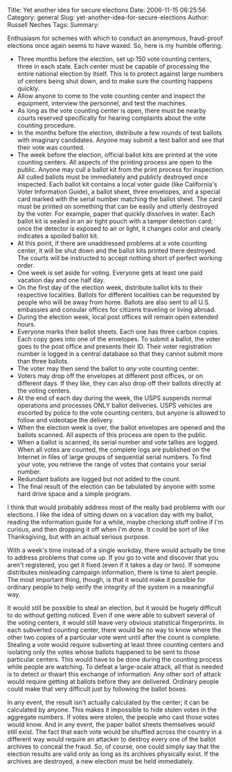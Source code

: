 Title: Yet another idea for secure elections
Date: 2006-11-15 06:25:56
Category: general
Slug: yet-another-idea-for-secure-elections
Author: Russell Neches
Tags: 
Summary: 


Enthusiasm for schemes with which to conduct an anonymous, fraud-proof
elections once again seems to have waxed. So, here is my humble
offering.

-   Three months before the election, set up 150 vote counting centers,
    three in each state. Each center must be capable of processing the
    entire national election by itself. This is to protect against large
    numbers of centers being shut down, and to make sure the counting
    happens quickly.
-   Allow anyone to come to the vote counting center and inspect the
    equipment, interview the personnel, and test the machines.
-   As long as the vote counting center is open, there must be nearby
    courts reserved specifically for hearing complaints about the vote
    counting procedure.
-   In the months before the election, distribute a few rounds of test
    ballots with imaginary candidates. Anyone may submit a test ballot
    and see that their vote was counted.
-   The week before the election, official ballot kits are printed at
    the vote counting centers. All aspects of the printing process are
    open to the public. Anyone may cull a ballot kit from the print
    process for inspection. All culled ballots must be immediately and
    publicly destroyed once inspected. Each ballot kit contains a local
    voter guide (like California's Voter Information Guide), a ballot
    sheet, three envelopes, and a special card marked with the serial
    number matching the ballot sheet. The card must be printed on
    something that can be easily and utterly destroyed by the voter. For
    example, paper that quickly dissolves in water. Each ballot kit is
    sealed in an air tight pouch with a tamper detection card; once the
    detector is exposed to air or light, it changes color and clearly
    indicates a spoiled ballot kit.
-   At this point, if there are unaddressed problems at a vote counting
    center, it will be shut down and the ballot kits printed there
    destroyed. The courts will be instructed to accept nothing short of
    perfect working order.
-   One week is set aside for voting. Everyone gets at least one paid
    vacation day and one half day.
-   On the first day of the election week, distribute ballot kits to
    their respective localities. Ballots for different localities can be
    requested by people who will be away from home. Ballots are also
    sent to all U.S. embassies and consular offices for citizens
    traveling or living abroad.
-   During the election week, local post offices will remain open
    extended hours.
-   Everyone marks their ballot sheets. Each one has three carbon
    copies. Each copy goes into one of the envelopes. To submit a
    ballot, the voter goes to the post office and presents their ID.
    Their voter registration number is logged in a central database so
    that they cannot submit more than three ballots.
-   The voter may then send the ballot to *any* vote counting center.
-   Voters may drop off the envelopes at different post offices, or on
    different days. If they like, they can also drop off their ballots
    directly at the voting centers.
-   At the end of each day during the week, the USPS suspends normal
    operations and processes ONLY ballot deliveries. USPS vehicles are
    escorted by police to the vote counting centers, but anyone is
    allowed to follow and videotape the delivery.
-   When the election week is over, the ballot envelopes are opened and
    the ballots scanned. All aspects of this process are open to the
    public.
-   When a ballot is scanned, its serial number and vote tallies are
    logged. When all votes are counted, the complete logs are published
    on the Internet in files of large groups of sequential serial
    numbers. To find your vote, you retrieve the range of votes that
    contains your serial number.
-   Redundant ballots are logged but not added to the count.
-   The final result of the election can be tabulated by anyone with
    some hard drive space and a simple program.

I think that would probably address most of the really bad problems with
our elections. I like the idea of sitting down on a vacation day with my
ballot, reading the information guide for a while, maybe checking stuff
online if I'm curious, and then dropping it off when I'm done. It could
be sort of like Thanksgiving, but with an actual serious purpose.

With a week's time instead of a single workday, there would actually be
time to address problems that come up. If you go to vote and discover
that you aren't registered, you get it fixed (even if it takes a day or
two). If someone distributes misleading campaign information, there is
time to alert people. The most important thing, though, is that it would
make it possible for ordinary people to help verify the integrity of the
system in a meaningful way.

It would still be possible to steal an election, but it would be hugely
difficult to do without getting noticed. Even if one were able to
subvert several of the voting centers, it would still leave very obvious
statistical fingerprints. In each subverted counting center, there would
be no way to know where the other two copies of a particular vote went
until after the count is complete. Stealing a vote would require
subverting at least three counting centers and isolating only the votes
whose ballots happened to be sent to those particular centers. This
would have to be done during the counting process while people are
watching. To defeat a large-scale attack, all that is needed is to
detect or thwart this exchange of information. Any other sort of attack
would require getting at ballots before they are delivered. Ordinary
people could make that very difficult just by following the ballot
boxes.

In any event, the result isn't actually calculated by the center; it can
be calculated by anyone. This makes it impossible to hide stolen votes
in the aggregate numbers. If votes were stolen, the people who cast
those votes would know. And in any event, the paper ballot sheets
themselves would still exist. The fact that each vote would be shuffled
across the country in a different way would require an attacker to
destroy every one of the ballot archives to conceal the fraud. So, of
course, one could simply say that the election results are valid only as
long as its archives physically exist. If the archives are destroyed, a
new election must be held immediately.
